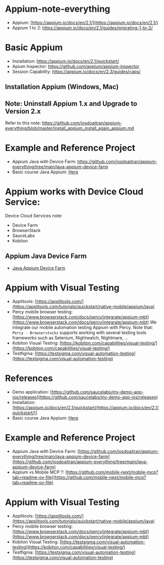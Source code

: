 # Appium-note-everything
- Appium: [https://appium.io/docs/en/2.1/](https://appium.io/docs/en/2.1/)
- Appium 1 to 2: https://appium.io/docs/en/2.1/guides/migrating-1-to-2/

# Basic Appium
- Installation: https://appium.io/docs/en/2.1/quickstart/
- Apium Inspector: https://github.com/appium/appium-inspector
- Session Capability: https://appium.io/docs/en/2.3/guides/caps/

## Installation Appium (Windows, Mac)



## Note: Uninstall Appium 1.x and Upgrade to Version 2.x
Refer to this note: https://github.com/josdoaitran/appium-everything/blob/master/install_appium_install_again_appium.md

# Example and Reference Project
- Appium Java with Device Farm: https://github.com/josdoaitran/appium-everything/tree/main/java-appium-device-farm
- Basic course Java Appium: [Here](./java-appium-free-course/readme.md)

# Appium works with Device Cloud Service:
Device Cloud Services note:
-  Device Farm
-  BrowserStack
-  SauceLabs
-  Kobiton

## Appium Java Device Farm
- [Java Appium Device Farm](https://github.com/josdoaitran/appium-everything/tree/master/java-appium-device-farm)

# Appium with Visual Testing
- Applitools: [https://applitools.com/](https://applitools.com/tutorials/quickstart/native-mobile/appium/java)
- Percy mobile browser testing: [https://www.browserstack.com/docs/percy/integrate/appium-mbt](https://www.browserstack.com/docs/percy/integrate/appium-mbt)
We integrate our mobile automation testing Appium with Percy.
Note that: `Percy - Browserstacks` supports working with several testing tools frameworks such as Selenium, Nightwatch, Nightmare, ...
- Kobiton Visual Testing: [https://kobiton.com/capabilities/visual-testing/](https://kobiton.com/capabilities/visual-testing/)
- Testfigma: [https://testsigma.com/visual-automation-testing](https://testsigma.com/visual-automation-testing)

# References
- Demo application: [https://github.com/saucelabs/my-demo-app-ios/releases](https://github.com/saucelabs/my-demo-app-ios/releases)
- Installation: [https://appium.io/docs/en/2.1/quickstart/(https://appium.io/docs/en/2.1/quickstart/)]
- Basic course Java Appium: [Here](./java-appium-free-course/readme.md)

# Example and Reference Project
- Appium Java with Device Farm: [https://github.com/josdoaitran/appium-everything/tree/main/java-appium-device-farm](https://github.com/josdoaitran/appium-everything/tree/main/java-appium-device-farm)
- Appium vs Mobile MCP ?: [https://github.com/mobile-next/mobile-mcp?tab=readme-ov-file](https://github.com/mobile-next/mobile-mcp?tab=readme-ov-file)

# Appium with Visual Testing
- Applitools: [https://applitools.com/](https://applitools.com/tutorials/quickstart/native-mobile/appium/java)
- Percy mobile browser testing: [https://www.browserstack.com/docs/percy/integrate/appium-mbt](https://www.browserstack.com/docs/percy/integrate/appium-mbt)
- Kobiton Visual Testing: [https://testsigma.com/visual-automation-testing](https://kobiton.com/capabilities/visual-testing/)
- Testfigma: [https://testsigma.com/visual-automation-testing](https://testsigma.com/visual-automation-testing)